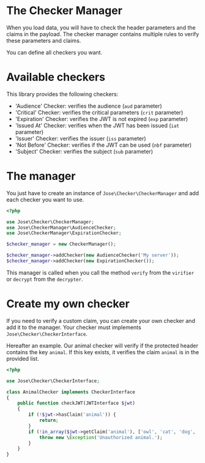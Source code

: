 The Checker Manager
===================

When you load data, you will have to check the header parameters and the claims in the payload.
The checker manager contains multiple rules to verify these parameters and claims.

You can define all checkers you want.

# Available checkers

This library provides the following checkers:

* 'Audience' Checker: verifies the audience (`aud` parameter)
* 'Critical' Checker: verifies the critical parameters (`crit` parameter)
* 'Expiration' Checker: verifies the JWT is not expired (`exp` parameter)
* 'Issued At' Checker: verifies when the JWT has been issued (`iat` parameter)
* 'Issuer' Checker: verifies the issuer (`iss` parameter)
* 'Not Before' Checker: verifies if the JWT can be used (`nbf` parameter)
* 'Subject' Checker: verifies the subject (`sub` parameter)

# The manager

You just have to create an instance of `Jose\Checker\CheckerManager` and add each checker you want to use.

```php
<?php

use Jose\Checker\CheckerManager;
use Jose\CheckerManager\AudienceChecker;
use Jose\CheckerManager\ExpirationChecker;

$checker_manager = new CheckerManager();

$checker_manager->addChecker(new AudienceChecker('My server'));
$checker_manager->addChecker(new ExpirationChecker());
```

This manager is called when you call the method `verify` from the `virifier` or  `decrypt` from the `decrypter`.

# Create my own checker

If you need to verify a custom claim, you can create your own checker and add it to the manager.
Your checker must implements `Jose\Checker\CheckerInterface`.

Hereafter an example. Our animal checker will verify if the protected header contains the key `animal`.
If this key exists, it verifies the claim `animal` is in the provided list.

```php
<?php

use Jose\Checker\CheckerInterface;

class AnimalChecker implements CheckerInterface
{
    public function checkJWT(JWTInterface $jwt)
    {
        if (!$jwt->hasClaim('animal')) {
            return;
        }
        if (!in_array($jwt->getClaim('animal'), ['owl', 'cat', 'dog', 'rat', 'mouse']) {
            throw new \Exception('Unauthorized animal.');
        }
    }
}
```
